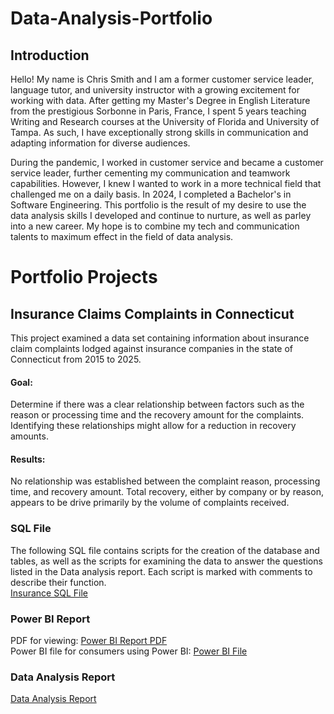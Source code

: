 # Data-Analysis-Portfolio

## Introduction

Hello! My name is Chris Smith and I am a former customer service leader, language tutor, and university instructor with a growing excitement for working with data. After getting my Master's Degree in English Literature from the prestigious Sorbonne in Paris, France, I spent 5 years teaching Writing and Research courses at the University of Florida and University of Tampa. As such, I have exceptionally strong skills in communication and adapting information for diverse audiences. 

During the pandemic, I worked in customer service and became a customer service leader, further cementing my communication and teamwork capabilities. However, I knew I wanted to work in a more technical field that challenged me on a daily basis. In 2024, I completed a Bachelor's in Software Engineering. This portfolio is the result of my desire to use the data analysis skills I developed and continue to nurture, as well as parley into a new career. My hope is to combine my tech and communication talents to maximum effect in the field of data analysis. 

# Portfolio Projects

## Insurance Claims Complaints in Connecticut

This project examined a data set containing information about insurance claim complaints lodged against insurance companies in the state of Connecticut from 2015 to 2025. 

#### Goal:
Determine if there was a clear relationship between factors such as the reason or processing time and the recovery amount for the complaints. Identifying these relationships might allow for a reduction in recovery amounts. 

#### Results: 
No relationship was established between the complaint reason, processing time, and recovery amount. Total recovery, either by company or by reason, appears to be drive primarily by the volume of complaints received. 


### SQL File
The following SQL file contains scripts for the creation of the database and tables, as well as the scripts for examining the data to answer the questions listed in the Data analysis report. Each script is marked with comments to describe their function. <br>
[Insurance SQL File](insurance-sql)

### Power BI Report
PDF for viewing: <sp> [Power BI Report PDF](Power-BI-Insurance-PDF.pdf) <br>
Power BI file for consumers using Power BI: <sp>
[Power BI File](Power-BI-Insurance-Report.pbit)

### Data Analysis Report
[Data Analysis Report](Insurance-Complaints-Rep.pdf)
